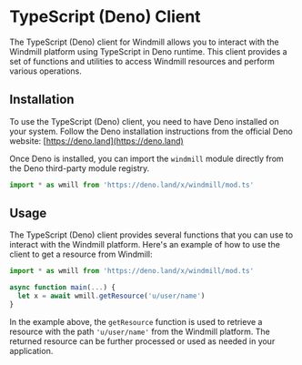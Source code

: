 # TypeScript (Deno) Client

The TypeScript (Deno) client for Windmill allows you to interact with the Windmill platform using TypeScript in Deno runtime. This client provides a set of functions and utilities to access Windmill resources and perform various operations.

## Installation

To use the TypeScript (Deno) client, you need to have Deno installed on your system. Follow the Deno installation instructions from the official Deno website: [https://deno.land](https://deno.land)

Once Deno is installed, you can import the `windmill` module directly from the Deno third-party module registry.

```typescript
import * as wmill from 'https://deno.land/x/windmill/mod.ts'
```

## Usage

The TypeScript (Deno) client provides several functions that you can use to interact with the Windmill platform. Here's an example of how to use the client to get a resource from Windmill:

```typescript
import * as wmill from 'https://deno.land/x/windmill/mod.ts'

async function main(...) {
  let x = await wmill.getResource('u/user/name')
}
```

In the example above, the `getResource` function is used to retrieve a resource with the path `'u/user/name'` from the Windmill platform. The returned resource can be further processed or used as needed in your application.
